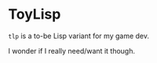 # ToyLisp

`tlp` is a to-be Lisp variant for my game dev.

I wonder if I really need/want it though.

